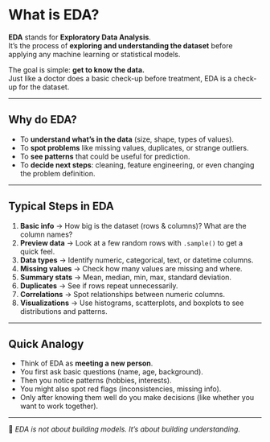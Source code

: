 # What is EDA?

**EDA** stands for **Exploratory Data Analysis**.  
It’s the process of **exploring and understanding the dataset** before applying any machine learning or statistical models.  

The goal is simple: **get to know the data.**  
Just like a doctor does a basic check-up before treatment, EDA is a check-up for the dataset.

---

## Why do EDA?
- To **understand what’s in the data** (size, shape, types of values).  
- To **spot problems** like missing values, duplicates, or strange outliers.  
- To **see patterns** that could be useful for prediction.  
- To **decide next steps**: cleaning, feature engineering, or even changing the problem definition.  

---

## Typical Steps in EDA
1. **Basic info** → How big is the dataset (rows & columns)? What are the column names?  
2. **Preview data** → Look at a few random rows with `.sample()` to get a quick feel.  
3. **Data types** → Identify numeric, categorical, text, or datetime columns.  
4. **Missing values** → Check how many values are missing and where.  
5. **Summary stats** → Mean, median, min, max, standard deviation.  
6. **Duplicates** → See if rows repeat unnecessarily.  
7. **Correlations** → Spot relationships between numeric columns.  
8. **Visualizations** → Use histograms, scatterplots, and boxplots to see distributions and patterns.  

---

## Quick Analogy
- Think of EDA as **meeting a new person**.  
- You first ask basic questions (name, age, background).  
- Then you notice patterns (hobbies, interests).  
- You might also spot red flags (inconsistencies, missing info).  
- Only after knowing them well do you make decisions (like whether you want to work together).  

---

📌 *EDA is not about building models. It’s about building understanding.*
